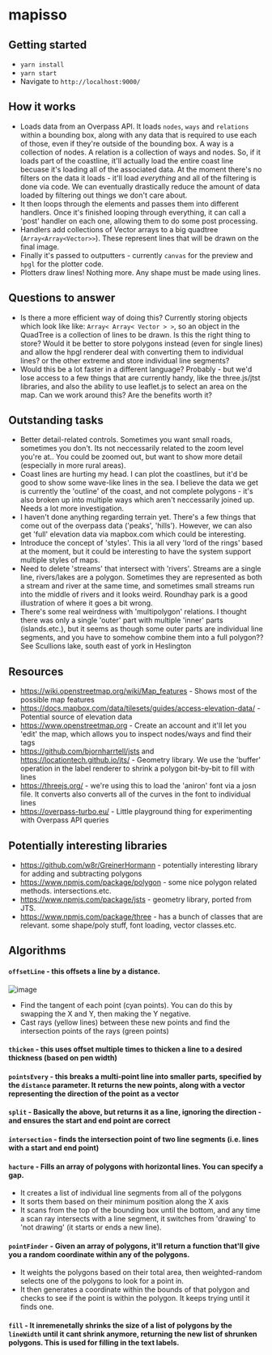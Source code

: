 # mapisso

## Getting started
* `yarn install`
* `yarn start`
* Navigate to `http://localhost:9000/`

## How it works

* Loads data from an Overpass API. It loads `nodes`, `ways` and `relations` within a bounding box, along with any data that is required to use each of those, even if they're outside of the bounding box.
A way is a collection of nodes. A relation is a collection of ways and nodes. So, if it loads part of the coastline, it'll actually load the entire coast line becuase it's loading all of the associated data.
At the moment there's no filters on the data it loads - it'll load *everything* and all of the filtering is done via code. We can eventually drastically reduce the amount of data loaded by filtering out things we don't care about.
* It then loops through the elements and passes them into different handlers. Once it's finished looping through everything, it can call a 'post' handler on each one, allowing them to do some post processing.
* Handlers add collections of Vector arrays to a big quadtree (`Array<Array<Vector>>`). These represent lines that will be drawn on the final image.
* Finally it's passed to outputters - currently `canvas` for the preview and `hpgl` for the plotter code.
* Plotters draw lines! Nothing more. Any shape must be made using lines.

## Questions to answer

* Is there a more efficient way of doing this? Currently storing objects which look like like: `Array< Array< Vector > >`, so an object in the QuadTree is a collection of lines to be drawn. Is this the right thing to store? Would it be better to store polygons instead (even for single lines) and allow the hpgl renderer deal with converting them to individual lines? or the other extreme and store individual line segments?
* Would this be a lot faster in a different language? Probably - but we'd lose access to a few things that are currently handy, like the three.js/jtst libraries, and also the ability to use leaflet.js to select an area on the map. Can we work around this? Are the benefits worth it?

## Outstanding tasks

* Better detail-related controls. Sometimes you want small roads, sometimes you don't. Its not neccessarily related to the zoom level you're at.. You could be zoomed out, but want to show more detail (especially in more rural areas).
* Coast lines are hurting my head. I can plot the coastlines, but it'd be good to show some wave-like lines in the sea. I believe the data we get is currently the 'outline' of the coast, and not complete polygons - it's also broken up into multiple ways which aren't neccessarily joined up. Needs a lot more investigation.
* I haven't done anything regarding terrain yet. There's a few things that come out of the overpass data ('peaks', 'hills'). However, we can also get 'full' elevation data via mapbox.com which could be interesting.
* Introduce the concept of 'styles'. This ia all very 'lord of the rings' based at the moment, but it could be interesting to have the system support multiple styles of maps.
* Need to delete 'streams' that intersect with 'rivers'. Streams are a single line, rivers/lakes are a polygon. Sometimes they are represented as both a stream and river at the same time, and sometimes small streams run into the middle of rivers and it looks weird. Roundhay park is a good illustration of where it goes a bit wrong.
* There's some real weirdness with 'multipolygon' relations. I thought there was only a single 'outer' part with multiple 'inner' parts (islands.etc.), but it seems as though some outer parts are individual line segments, and you have to somehow combine them into a full polygon?? See Scullions lake, south east of york in Heslington

## Resources

* https://wiki.openstreetmap.org/wiki/Map_features - Shows most of the possible map features
* https://docs.mapbox.com/data/tilesets/guides/access-elevation-data/ - Potential source of elevation data
* https://www.openstreetmap.org - Create an account and it'll let you 'edit' the map, which allows you to inspect nodes/ways and find their tags
* https://github.com/bjornharrtell/jsts and https://locationtech.github.io/jts/ - Geometry library. We use the 'buffer' operation in the label renderer to shrink a polygon bit-by-bit to fill with lines
* https://threejs.org/ - we're using this to load the 'aniron' font via a josn file. It converts also converts all of the curves in the font to individual lines
* https://overpass-turbo.eu/ - Little playground thing for experimenting with Overpass API queries

## Potentially interesting libraries

* https://github.com/w8r/GreinerHormann - potentially interesting library for adding and subtracting polygons
* https://www.npmjs.com/package/polygon - some nice polygon related methods. intersections.etc.
* https://www.npmjs.com/package/jsts - geometry library, ported from JTS.
* https://www.npmjs.com/package/three - has a bunch of classes that are relevant. some shape/poly stuff, font loading, vector classes.etc.

## Algorithms

#### `offsetLine` - this offsets a line by a distance.

![image](https://i.imgur.com/Yop53K9.png)

* Find the tangent of each point (cyan points). You can do this by swapping the X and Y, then making the Y negative.
* Cast rays (yellow lines) between these new points and find the intersection points of the rays (green points)

#### `thicken` - this uses offset multiple times to thicken a line to a desired thickness (based on pen width)

#### `pointsEvery` - this breaks a multi-point line into smaller parts, specified by the `distance` parameter. It returns the new points, along with a vector representing the direction of the point as a vector

#### `split` - Basically the above, but returns it as a line, ignoring the direction - and ensures the start and end point are correct

#### `intersection` - finds the intersection point of two line segments (i.e. lines with a start and end point)

#### `hacture` - Fills an array of polygons with horizontal lines. You can specify a gap.

* It creates a list of individual line segments from all of the polygons
* It sorts them based on their minimum position along the X axis
* It scans from the top of the bounding box until the bottom, and any time a scan ray intersects with a line segment, it switches from 'drawing' to 'not drawing' (it starts or ends a new line).

#### `pointFinder` - Given an array of polygons, it'll return a function that'll give you a random coordinate within any of the polygons.

* It weights the polygons based on their total area, then weighted-random selects one of the polygons to look for a point in.
* It then generates a coordinate within the bounds of that polygon and checks to see if the point is within the polygon. It keeps trying until it finds one.

#### `fill` - It inremenetally shrinks the size of a list of polygons by the `lineWidth` until it cant shrink anymore, returning the new list of shrunken polygons. This is used for filling in the text labels.

